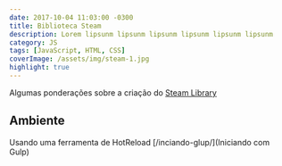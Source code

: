 ```yaml
---
date: 2017-10-04 11:03:00 -0300
title: Biblioteca Steam
description: Lorem lipsunm lipsunm lipsunm lipsunm lipsunm lipsunm
category: JS
tags: [JavaScript, HTML, CSS]
coverImage: /assets/img/steam-1.jpg
highlight: true
---
```


Algumas ponderações sobre a criação do [Steam Library](https://johnywalves.github.io/steamlibrary/)

## Ambiente

Usando uma ferramenta de  HotReload [/inciando-glup/](Iniciando com Gulp)
